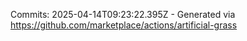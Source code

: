 Commits: 2025-04-14T09:23:22.395Z - Generated via https://github.com/marketplace/actions/artificial-grass
<br>
